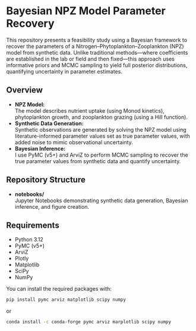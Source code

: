 # Bayesian NPZ Model Parameter Recovery

This repository presents a feasibility study using a Bayesian framework to recover the parameters of a Nitrogen–Phytoplankton–Zooplankton (NPZ) model from synthetic data. Unlike traditional methods—where coefficients are established in the lab or field and then fixed—this approach uses informative priors and MCMC sampling to yield full posterior distributions, quantifying uncertainty in parameter estimates.

## Overview

- **NPZ Model:**  
  The model describes nutrient uptake (using Monod kinetics), phytoplankton growth, and zooplankton grazing (using a Hill function).  
- **Synthetic Data Generation:**  
  Synthetic observations are generated by solving the NPZ model using literature-informed parameter values set as true parameter values, with added noise to mimic observational uncertainty.
- **Bayesian Inference:**  
  I use PyMC (v5+) and ArviZ to perform MCMC sampling to recover the true parameter values from synthetic data and quantify uncertainty.  


## Repository Structure

- **notebooks/**  
  Jupyter Notebooks demonstrating synthetic data generation, Bayesian inference, and figure creation.


## Requirements

- Python 3.12
- PyMC (v5+)
- ArviZ
- Plotly
- Matplotlib
- SciPy
- NumPy

You can install the required packages with:

```bash
pip install pymc arviz matplotlib scipy numpy
```
or 
```bash
conda install -c conda-forge pymc arviz marplotlib scipy numpy
